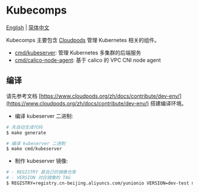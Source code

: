 # Kubecomps

[English](./README.md) | [简体中文](./README-CN.md)

Kubecomps 主要包含 [Cloudpods](https://github.com/yunionio/cloudpods) 管理 Kubernetes 相关的组件。

- [cmd/kubeserver](./cmd/kubeserver): 管理 Kubernetes 多集群的后端服务
- [cmd/calico-node-agent](./cmd/calico-node-agent): 基于 calico 的 VPC CNI node agent

## 编译

请先参考文档 [https://www.cloudpods.org/zh/docs/contribute/dev-env/](https://www.cloudpods.org/zh/docs/contribute/dev-env/) 搭建编译环境。

- 编译 kubeserver 二进制:

```bash
# 先自动生成代码
$ make generate

# 编译 kubeserver 二进制
$ make cmd/kubeserver
```

- 制作 kubeserver 镜像:

```bash
# - REGISTRY 是自己的镜像仓库
# - VERSION 对应镜像的 TAG
$ REGISTRY=registry.cn-beijing.aliyuncs.com/yunionio VERSION=dev-test make image kubeserver
```
